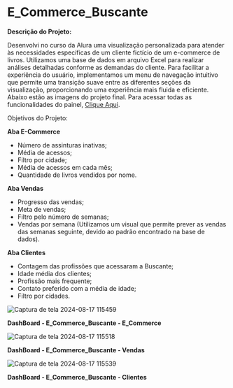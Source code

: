 # E_Commerce_Buscante

<strong>Descrição do Projeto:</strong>

Desenvolvi no curso da Alura uma visualização personalizada para atender às necessidades específicas de um cliente fictício de um e-commerce de livros. Utilizamos uma base de dados em arquivo Excel para realizar análises detalhadas conforme as demandas do cliente. Para facilitar a experiência do usuário, implementamos um menu de navegação intuitivo que permite uma transição suave entre as diferentes seções da visualização, proporcionando uma experiência mais fluida e eficiente. Abaixo estão as imagens do projeto final. Para acessar todas as funcionalidades do painel, [Clique Aqui](https://app.powerbi.com/groups/me/reports/7d043440-5d3c-4954-b951-13506588c8cf/ReportSection60b437647ca98df54953?experience=power-bi).


Objetivos do Projeto:

**Aba E-Commerce**
+ Número de assinturas inativas;
+ Média de acessos;
+ Filtro por cidade;
+ Média de acessos em cada mês;
+ Quantidade de livros vendidos por nome.
  
**Aba Vendas**
+ Progresso das vendas;
+ Meta de vendas;
+ Filtro pelo número de semanas;
+ Vendas por semana (Utilizamos um visual que permite prever as vendas das semanas seguinte, devido ao padrão encontrado na base de dados).

**Aba Clientes**
+ Contagem das profissões que acessaram a Buscante;
+ Idade média dos clientes;
+ Profissão mais frequente;
+ Contato preferido com a média de idade;
+ Filtro por cidades.

![Captura de tela 2024-08-17 115459](https://github.com/user-attachments/assets/c0b204c9-bb9a-49be-90cc-0bdd12c60ba5)



<strong>DashBoard - E_Commerce_Buscante - E_Commerce</strong>

![Captura de tela 2024-08-17 115518](https://github.com/user-attachments/assets/782095cc-b9e6-4c15-b88c-ecf683dfe116)


<strong>DashBoard - E_Commerce_Buscante - Vendas</strong>

![Captura de tela 2024-08-17 115539](https://github.com/user-attachments/assets/1b47a175-3513-4847-96e5-d80328146aae)

<strong>DashBoard - E_Commerce_Buscante - Clientes</strong>


